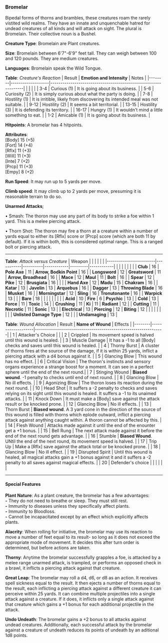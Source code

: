 ### Bromelar
Bipedal forms of thorns and brambles, these creatures roam the rarely vistited wild realms. They have an innate and unquenchable hatred for undead creatures of all kinds and will attack on sight. The plural is Bromelain. Their collective noun is a Bushel.

**Creature Type**: Bromelain are Plant creatures.

**Size**: Bromelain between 6'7"-6'9" feet tall. They can weigh between 100 and 120 pounds. They are medium creatures.

**Languages**: Bromelain speak the Wild Tongue.

**Table**: *Creature's Reaction*
| Result | **Emotion and Intensity** | Notes        |
|--------|-------------------|----------------------------------------------------------------|
|        |                                                |                                   |
|   3-4  | Curious (1)   | It is going about its business. |
|   5-6  | Curiosity (2) | It is simply curious about what the party is doing. |
|   7-8  | Hostility (1) | It is irritible, likely from discovering its intended meal was not suitable. |
|  9-12  | Hostility (2) | It seems a bit territorial. |
|  13-15 | Hostility (3) | It is defending its territory. |
|  16-17 | Hungry (1)    | It wouldn't mind a little something to eat. |
|   1-2  | Amicable (1)  | It is going about its business. |

**Hitpoints**: A bromelar has 4 hitpoints.

**Attributes**:  
[Body] 15 (+5)  
[Fort] 14 (+4)  
[Rflx] 11 (+3)  
[Will] 11 (+3)  
[Inte] 7 (+2)  
[Prcp] 11 (+3)  
[Empy] 8 (+2)  

**Run Speed**: It may run up to 5 yards per move.

**Climb speed**: It may climb up to 2 yards per move, presuming it is reasonable terrain to do so.

**Unarmed Attacks**;

 • Smash: The thoron may use any part of its body to strike a foe within 1 yard. This is a melee piercing attack.

 • Thorn Shot: The thoron may fire a thorn at a creature within a number of yards equal to either its [Rflx] score or [Prcp] score (which are both 11 by default). If it is within both, this is considered optimal range. This is a ranged bolt or piercing attack.

---------------------

**Table**: *Attack versus Creature*
| Weapon                 |          |            |         |            |         |
|------------------------|-----------|----------|------------|---------|------------|
|                        |          |            |         |            |         |
| **Club**                   | 16     | **Pole Axe** | 11     | **Arrow, Bodkin Point**    | 16    |
| **Longsword**              | 12     | **Greatsword** | 11     | **Arrow, Broadhead**       | 16    |
| **Mace**                   | 12     | **Maul** | 11     | **Bolt** | 16    |
| **Spear**                  | 12     | **Pike** | 12     | **Brusgiata** | 16     |  |     |
| **Hand Axe**               | 12     | **Madu** | 15     | **Chakram** | 16    |
| **Katar**                  | 13     | **Javelin** | 13    | **Arquebus** | 16    |
| **Dagger**                 | 13     | **Throwing Blade** | 16    | **Musket** | 16    |
| **Morningstar**            | 12     | **Sling** | 16    | **Tronutonante** | 16    |
| **Warpick**                | 13     |   |     | **Bare** | 18  |
|                        |           |          |            |         |            |
| **Acid**                   | 10     | **Fire** | 6     | **Psychic** | 13     |
| **Cold**                   | 13     | **Force** | 11     | **Toxic**  | 14     |
| **Crushing**               | 11     | **Ki** | 11     | **Radiant** | 12     |
| **Cutting**                | 11     | **Necrotic** | 11     | **Sonic** | 13    |
| **Electrical**             | 13     | **Piercing** | 12     | **Biting** | 12    |
|                        |           |          |            |         |            |
| **Unlisted Damage Type** | 12 |    |     | **Undamaging** | 13 |



**Table**: *Wound Allocation*
| Result | **Name of Wound** | Effects                                                        |
|--------|-------------------|----------------------------------------------------------------|
|   1    | Attacker's Choice |                                                                |
|   2    | Crippled          | Its movement speed is halved until this wound is healed.      |
|   3    | Muscle Damage     | It has a -1 to all [Body] checks and saves until this wound is healed. |
|   4    | Thorny Burst      | A cluster of thorns fires at the source of the damage, if it is within 25 yards, inflict a piercing attack with a d4 bonus against it. |
|   5    | Glancing Blow     | This wound has no effect. |
|   6    | Critical Vision   | The thoron's instincts and sensory organs experience a strange boost for a moment. It can see in a perfect sphere until the end of the next round.|
|   7    | Stinging Wound    | **Biased wound**. -1 penalty to checks until end of next round. |
|   8    | Glancing Blow     | No ill effects.                                     |
|   9    | Agonizing Blow    | The thoron loses its reaction during the next round. |
|   10   | Head Shot         | It suffers a -2 penalty to checks and saves relying on its sight until this wound is healed. It suffers a -1 to its unaimed attacks. |
|   11   | Knock Down        | It must make a [Body] save against the attack result or be knocked prone. |
|   12   | Glancing Blow     | No ill effects. |
|   13   | Thorn Burst       | **Biased wound**. A 3 yard cone in the direction of the source of this wound is filled with thorns which eplode outward, inflict a piercing attack against anything caught within. A thoron cannot be affected by this.  |
|   14   | Flesh Wound       | Attacks made against it until the end of the enounter get a +1 bonus. |
|   15   | Bell Rung         | The next attack made against it before the end of the next round gets advantage.  |
|   16   | Stumble           | **Biased Wound**. UNtil the end of the next round, its movement speed is halved. |
|   17   | Trip Up           | Make a [Rflx] save against the attack total or be knocked prone.                                  |
|   18   | Glancing Blow     | No ill effect. |
|   19   | Disrupted Spirit  | Until this wound is healed, all magical attacks gain a +1 bonus against it and it suffers a -2 penalty to all saves against magical effects. |
|   20   | Defender's choice |                                   |
|        |                                                |                                   |

---------------------

#### Special Features

**Plant Nature**: As a plant creature, the bromelar has a few advantages:  
**-** They do not need to breathe or sleep. They must still rest.  
**-** Immunity to diseases unless they specifically affect plants.  
**-** Immunity to Bloodloss.  
**-** Cannot be incapacitated except by an effect which explicitly affects plants.  

**Alacrity**: When rolling for initiative, the bromelar may use its reaction to move a number of feet equal to its result- so long as it does not exceed the appropriate mode of movement. It decides this after turn order is determined, but before actions are taken.

**Thorny**: Anytime the bromelar successfully grapples a foe, is attacked by a melee range unarmed attack, is trampled, or performs an opposed check in a brawl, it inflicts a piercing attack against that creature.

**Great Leap**: The bromelar may roll a d4, d6, or d8 as an action. It receives spell sickness equal to the result. It then ejects a number of thorns equal to the result, each inflicting a piercing attack against a different creature it can perceive within 25 yards. It can combine multiple projectiles into a single attack against a creature. If it does, it inflicts only a single attack against that creature which gains a +1 bonus for each additional projectile in the attack.

**Undo Undeath**: The bromelar gains a +2 bonus to all attacks against undead creatures. Additionally, each successful attack by the bromelar against a creature of undeath reduces its points of undeath by an aditional 1d8 points.
